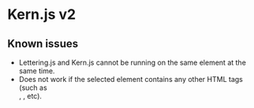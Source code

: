 # Kern.js v2

## Known issues
+ Lettering.js and Kern.js cannot be running on the same element at the same time.
+ Does not work if the selected element contains any other HTML tags (such as <br/>, <span>, etc).